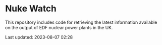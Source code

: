 # Nuke Watch

This repository includes code for retrieving the latest information available on the output of EDF nuclear power plants in the UK.

Last updated: 2023-08-07 02:28